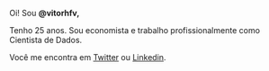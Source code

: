 <p>Oi! Sou <strong> @vitorhfv,&nbsp;</strong>
<p>Tenho 25 anos. Sou economista e trabalho profissionalmente como Cientista de Dados.</p>
<p>Você me encontra em <a href="http://twitter.com/vitorfvieir">Twitter</a> ou <a href="https://www.linkedin.com/in/vitor-vieira-832468220/">Linkedin</a>.</p>
